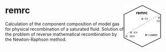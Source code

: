 
<!-- README.md is generated from README.Rmd. Please edit that file -->

# remrc <img src="man/figures/logo.png" align="right" height="138" />

<!-- badges: start -->
<!-- badges: end -->

Calculation of the component composition of model gas for physical
recombination of a saturated fluid. Solution of the problem of reverse
mathematical recombination by the Newton-Raphson method.
